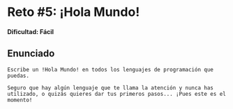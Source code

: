 # Reto #5: ¡Hola Mundo!

#### Dificultad: Fácil

## Enunciado

```
Escribe un !Hola Mundo! en todos los lenguajes de programación que puedas.

Seguro que hay algún lenguaje que te llama la atención y nunca has utilizado, o quizás quieres dar tus primeros pasos... ¡Pues este es el momento!
```
